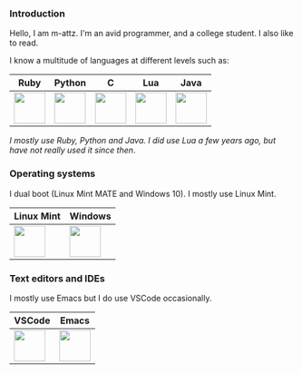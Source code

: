 ### Introduction

Hello, I am m-attz. I'm an avid programmer, and a college student. I also like to read.


I know a multitude of languages at different levels such as:

| Ruby | Python | C | Lua | Java |
|------------|------------|------------|------------|-----------|
|<img src="https://cdn.jsdelivr.net/gh/devicons/devicon@latest/icons/ruby/ruby-original.svg" width=55 height=55/> |  <img src="https://cdn.jsdelivr.net/gh/devicons/devicon@latest/icons/python/python-original.svg" width=55 height=55/> | <image src="https://github.com/devicons/devicon/blob/master/icons/c/c-original.svg" width=55 height=55> | <img src="https://cdn.jsdelivr.net/gh/devicons/devicon@latest/icons/lua/lua-original.svg" width=55 height=55 /> | <img src="https://cdn.jsdelivr.net/gh/devicons/devicon@latest/icons/java/java-original.svg" width=55 height =55/>
          
*I mostly use Ruby, Python and Java. I did use Lua a few years ago, but have not really used it since then*.


### Operating systems

I dual boot (Linux Mint MATE and Windows 10). I mostly use Linux Mint.

| Linux Mint | Windows |
|------------|------------|
| <img src="https://cdn.jsdelivr.net/gh/devicons/devicon@latest/icons/linux/linux-original.svg" width=55 height=55/> |  <img src="https://cdn.jsdelivr.net/gh/devicons/devicon@latest/icons/windows8/windows8-original.svg" width=55 height=55/> |


### Text editors and IDEs
I mostly use Emacs but I do use VSCode occasionally.


| VSCode| Emacs | 
|------------|------------|
|<img src="https://cdn.jsdelivr.net/gh/devicons/devicon@latest/icons/vscode/vscode-original.svg" width=55 height=55/> | <img src="https://cdn.jsdelivr.net/gh/devicons/devicon@latest/icons/emacs/emacs-original.svg" width=55 height=55/> |
          


